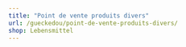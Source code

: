 ```yaml
---
title: "Point de vente produits divers"
url: /gueckedou/point-de-vente-produits-divers/
shop: Lebensmittel
---
```

